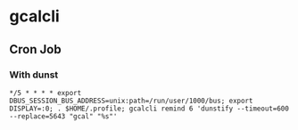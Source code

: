 gcalcli
=======

## Cron Job

### With dunst
```
*/5 * * * * export DBUS_SESSION_BUS_ADDRESS=unix:path=/run/user/1000/bus; export DISPLAY=:0; . $HOME/.profile; gcalcli remind 6 'dunstify --timeout=600 --replace=5643 "gcal" "%s"'
```

